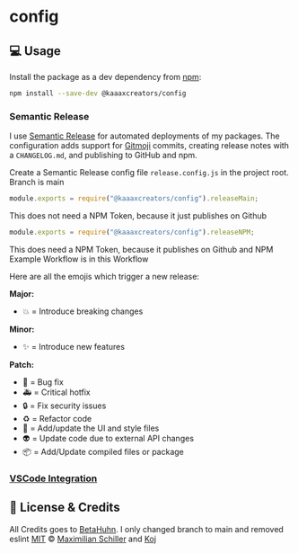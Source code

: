 # config

## 💻 Usage

Install the package as a dev dependency from [npm](https://www.npmjs.com/package/@kaaaxcreators/config):

```bash
npm install --save-dev @kaaaxcreators/config
```

### Semantic Release

I use [Semantic Release](https://github.com/semantic-release/semantic-release) for automated deployments of my packages. The configuration adds support for [Gitmoji](https://gitmoji.carloscuesta.me) commits, creating release notes with a `CHANGELOG.md`, and publishing to GitHub and npm.

Create a Semantic Release config file `release.config.js` in the project root. Branch is main

```js
module.exports = require("@kaaaxcreators/config").releaseMain;
```
This does not need a NPM Token, because it just publishes on Github

```js
module.exports = require("@kaaaxcreators/config").releaseNPM;
```
This does need a NPM Token, because it publishes on Github and NPM
Example Workflow is in this Workflow

Here are all the emojis which trigger a new release:

**Major:**

- :boom: = Introduce breaking changes

**Minor:**

- :sparkles: = Introduce new features

**Patch:**

- :bug: = Bug fix
- :ambulance: = Critical hotfix
- :lock: = Fix security issues
- :recycle: = Refactor code
- :lipstick: = Add/update the UI and style files
- :alien: = Update code due to external API changes
- :package: = Add/Update compiled files or package

### [VSCode Integration](https://github.com/kaaax0815/gitmoji-vscode)

## 📄 License & Credits

All Credits goes to [BetaHuhn](https://github.com/BetaHuhn). I only changed branch to main and removed eslint
[MIT](https://github.com/BetaHuhn/config/blob/master/LICENSE) © [Maximilian Schiller](https://github.com/betahuhn) and [Koj](https://koj.co)
